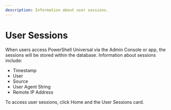 ```yaml
---
description: Information about user sessions.
---
```


# User Sessions

When users access PowerShell Universal via the Admin Console or app, the sessions will be stored within the database. Information about sessions include:&#x20;

* Timestamp
* User
* Source
* User Agent String
* Remote IP Address

To access user sessions, click Home and the User Sessions card.
